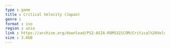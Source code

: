 ```yaml
---
type : game
title : Critical Velocity (Japan)
genre : 
format : iso
region : asia
link : https://archive.org/download/PS2-ASIA-ROMS321COM/Critical%20Velocity%20%28Japan%29.7z
size : 3.6GB
---
```

